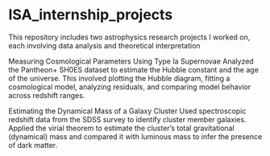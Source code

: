 # ISA_internship_projects
This repository includes two astrophysics research projects I worked on, each involving data analysis and theoretical interpretation
<p>
Measuring Cosmological Parameters Using Type Ia Supernovae
Analyzed the Pantheon+ SH0ES dataset to estimate the Hubble constant and the age of the universe. This involved plotting the Hubble diagram, fitting a cosmological model, analyzing residuals, and comparing model behavior across redshift ranges.

Estimating the Dynamical Mass of a Galaxy Cluster
Used spectroscopic redshift data from the SDSS survey to identify cluster member galaxies. Applied the virial theorem to estimate the cluster’s total gravitational (dynamical) mass and compared it with luminous mass to infer the presence of dark matter.

